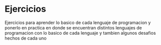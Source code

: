 # Ejercicios

Ejercicios para aprender lo basico de cada lenguaje de programacion y ponerlo en practica 
en donde se encuentran distintos lenguajes de programacion con lo basico de cada lenguaje 
y tambien algunos desafios hechos de cada uno
